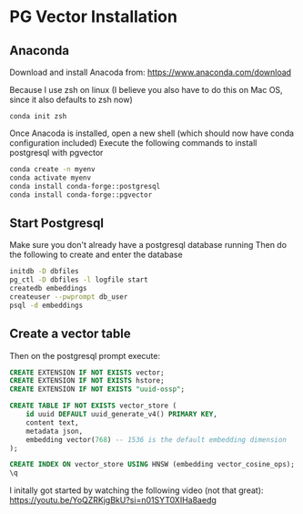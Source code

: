 # PG Vector Installation

## Anaconda
Download and install Anacoda from: https://www.anaconda.com/download

Because I use zsh on linux (I believe you also have to do this on Mac OS, since it also defaults to zsh now)
```
conda init zsh
```

Once Anacoda is installed, open a new shell (which should now have conda configuration included)
Execute the following commands to install postgresql with pgvector

```sh
conda create -n myenv  
conda activate myenv   
conda install conda-forge::postgresql  
conda install conda-forge::pgvector 
```

## Start Postgresql
Make sure you don't already have a postgresql database running
Then do the following to create and enter the database

```sh
initdb -D dbfiles 
pg_ctl -D dbfiles -l logfile start 
createdb embeddings
createuser --pwprompt db_user
psql -d embeddings  
```

## Create a vector table
Then on the postgresql prompt execute:

```sql
CREATE EXTENSION IF NOT EXISTS vector;
CREATE EXTENSION IF NOT EXISTS hstore;
CREATE EXTENSION IF NOT EXISTS "uuid-ossp";

CREATE TABLE IF NOT EXISTS vector_store (
	id uuid DEFAULT uuid_generate_v4() PRIMARY KEY,
	content text,
	metadata json,
	embedding vector(768) -- 1536 is the default embedding dimension
);

CREATE INDEX ON vector_store USING HNSW (embedding vector_cosine_ops);
\q
```

I initally got started by watching the following video (not that great):
https://youtu.be/YoQZRKjgBkU?si=n01SYT0XIHa8aedg
